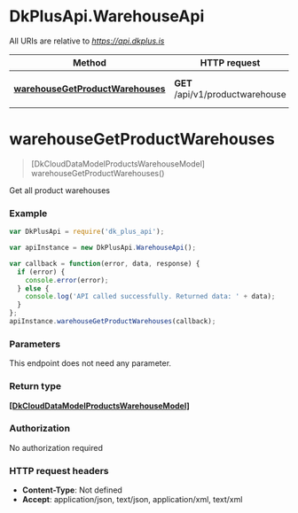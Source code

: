 # DkPlusApi.WarehouseApi

All URIs are relative to *https://api.dkplus.is*

Method | HTTP request | Description
------------- | ------------- | -------------
[**warehouseGetProductWarehouses**](WarehouseApi.md#warehouseGetProductWarehouses) | **GET** /api/v1/productwarehouse | Get all product warehouses


<a name="warehouseGetProductWarehouses"></a>
# **warehouseGetProductWarehouses**
> [DkCloudDataModelProductsWarehouseModel] warehouseGetProductWarehouses()

Get all product warehouses

### Example
```javascript
var DkPlusApi = require('dk_plus_api');

var apiInstance = new DkPlusApi.WarehouseApi();

var callback = function(error, data, response) {
  if (error) {
    console.error(error);
  } else {
    console.log('API called successfully. Returned data: ' + data);
  }
};
apiInstance.warehouseGetProductWarehouses(callback);
```

### Parameters
This endpoint does not need any parameter.

### Return type

[**[DkCloudDataModelProductsWarehouseModel]**](DkCloudDataModelProductsWarehouseModel.md)

### Authorization

No authorization required

### HTTP request headers

 - **Content-Type**: Not defined
 - **Accept**: application/json, text/json, application/xml, text/xml

